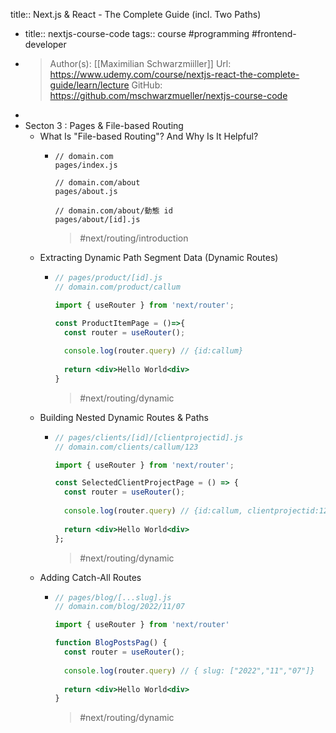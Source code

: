 title:: Next.js & React - The Complete Guide (incl. Two Paths)

- title:: nextjs-course-code
  tags:: course #programming #frontend-developer
- >Author(s): [[Maximilian Schwarzmiiller]]
  Url: https://www.udemy.com/course/nextjs-react-the-complete-guide/learn/lecture
  GitHub: https://github.com/mschwarzmueller/nextjs-course-code
-
- Secton 3 : Pages & File-based Routing
	- What Is "File-based Routing"? And Why Is It Helpful?
		- ```
		  // domain.com
		  pages/index.js
		  
		  // domain.com/about
		  pages/about.js
		  
		  // domain.com/about/動態 id
		  pages/about/[id].js
		  ```
		  >#next/routing/introduction
	- Extracting Dynamic Path Segment Data (Dynamic Routes)
		- ```jsx
		  // pages/product/[id].js
		  // domain.com/product/callum
		  
		  import { useRouter } from 'next/router';
		  
		  const ProductItemPage = ()=>{
		    const router = useRouter();
		    
		    console.log(router.query) // {id:callum}
		    
		    return <div>Hello World<div>
		  }
		  ```
		  >#next/routing/dynamic
	- Building Nested Dynamic Routes & Paths
		- ```jsx
		  // pages/clients/[id]/[clientprojectid].js
		  // domain.com/clients/callum/123
		  
		  import { useRouter } from 'next/router';
		  
		  const SelectedClientProjectPage = () => {
		    const router = useRouter();
		    
		    console.log(router.query) // {id:callum, clientprojectid:123}
		    
		    return <div>Hello World<div>
		  };
		  ```
		  >#next/routing/dynamic
	- Adding Catch-All Routes
		- ```jsx
		  // pages/blog/[...slug].js
		  // domain.com/blog/2022/11/07
		  
		  import { useRouter } from 'next/router'
		  
		  function BlogPostsPag() {
		    const router = useRouter();
		    
		    console.log(router.query) // { slug: ["2022","11","07"]}
		    
		    return <div>Hello World<div>
		  }
		  ```
		  > #next/routing/dynamic
